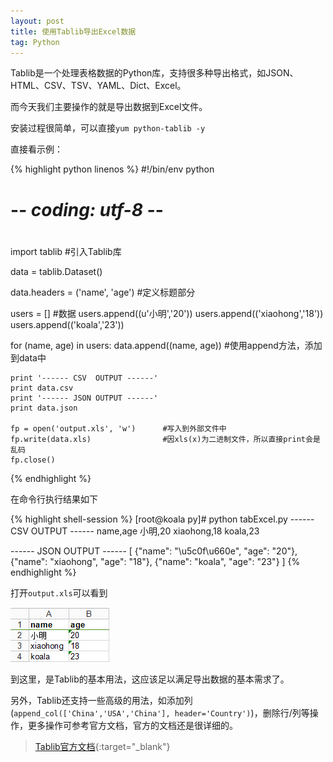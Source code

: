 ```yaml
---
layout: post
title: 使用Tablib导出Excel数据
tag: Python
---
```


Tablib是一个处理表格数据的Python库，支持很多种导出格式，如JSON、HTML、CSV、TSV、YAML、Dict、Excel。

而今天我们主要操作的就是导出数据到Excel文件。

安装过程很简单，可以直接`yum python-tablib -y`

直接看示例：

{% highlight python linenos %}
#!/bin/env python
# -*- coding: utf-8 -*-
#

import tablib                         #引入Tablib库

data = tablib.Dataset()

data.headers = ('name', 'age')        #定义标题部分

users = []                            #数据
users.append((u'小明','20'))
users.append(('xiaohong','18'))
users.append(('koala','23'))

for (name, age) in users:
    data.append((name, age))          #使用append方法，添加到data中

    print '------ CSV  OUTPUT ------'
    print data.csv
    print '------ JSON OUTPUT ------'
    print data.json

    fp = open('output.xls', 'w')      #写入到外部文件中
    fp.write(data.xls)                #因xls(x)为二进制文件，所以直接print会是乱码
    fp.close()
{% endhighlight %}

在命令行执行结果如下

{% highlight shell-session %}
[root@koala py]# python tabExcel.py 
------ CSV  OUTPUT ------
name,age
小明,20
xiaohong,18
koala,23

------ JSON OUTPUT ------
[
	{"name": "\u5c0f\u660e", "age": "20"}, 
	{"name": "xiaohong", "age": "18"}, 
	{"name": "koala", "age": "23"}
]
{% endhighlight %}

打开`output.xls`可以看到

![output.xls](/uploads/images/2015-10-29-excel.png)

到这里，是Tablib的基本用法，这应该足以满足导出数据的基本需求了。

另外，Tablib还支持一些高级的用法，如添加列(`append_col(['China','USA','China'], header='Country')`)，删除行/列等操作，更多操作可参考官方文档，官方的文档还是很详细的。

> [Tablib官方文档](http://docs.python-tablib.org/en/latest/){:target="_blank"}
